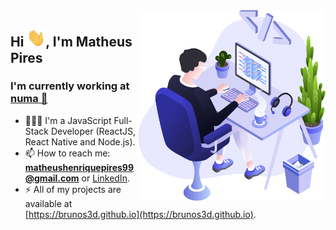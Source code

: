 <img align="right" src="https://github.com/MatheusPires99/MatheusPires99/blob/master/images/illustration.png" width="300"/>

<h2 align="left">Hi <img src="https://github.com/MatheusPires99/MatheusPires99/blob/master/images/wave.gif" width="30px">, I'm Matheus Pires</h2>
<h3 align="left">I'm currently working at <a href="https://www.numastays.com/" target="blank">numa 🏨</a></h3>

- 🧑🏻‍💻 I'm a JavaScript Full-Stack Developer (ReactJS, React Native and Node.js).
- 📫  How to reach me: **matheushenriquepires99@gmail.com** or [LinkedIn](https://www.linkedin.com/in/matheus-pires-521271180).
- ⚡️ All of my projects are available at [https://brunos3d.github.io](https://brunos3d.github.io).
